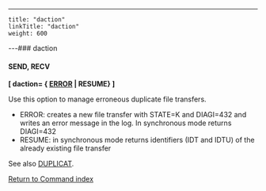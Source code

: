 ---
    title: "daction"
    linkTitle: "daction"
    weight: 600
---### daction

#### SEND, RECV

****[ daction= { <u>ERROR</u> &#124; RESUME} ]****

Use this option to manage erroneous duplicate file transfers.

- ERROR: creates a new file transfer with STATE=K and DIAGI=432 and writes an error message in the log. In synchronous mode returns DIAGI=432
- RESUME: in synchronous mode returns identifiers (IDT and IDTU) of the already existing file transfer

See also [DUPLICAT](../duplicat).

[Return to Command index](../../)
